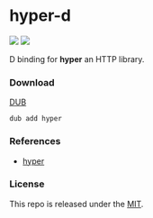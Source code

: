 # hyper-d

[![](https://img.shields.io/github/v/tag/thechampagne/hyper-d?label=version)](https://github.com/thechampagne/hyper-d/releases/latest) [![](https://img.shields.io/github/license/thechampagne/hyper-d)](https://github.com/thechampagne/hyper-d/blob/main/LICENSE)

D binding for **hyper** an HTTP library.

### Download
[DUB](https://code.dlang.org/packages/hyper/)

```
dub add hyper
```

### References
 - [hyper](https://github.com/hyperium/hyper)

### License

This repo is released under the [MIT](https://github.com/thechampagne/hyper-d/blob/main/LICENSE).